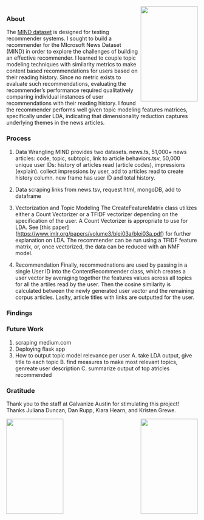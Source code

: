 <img align="right" width="150" height="250" src="https://github.com/sborodach/news-content-recommender/blob/main/img/content_based_filtering.png">

### About
The [MIND dataset](https://msnews.github.io/#about-mind) is designed for testing recommender systems. I sought to build a recommender for the MIcrosoft News Dataset (MIND) in order to explore the challenges of building an effective recommender. I learned to couple topic modeling techniques with similarity metrics to make content based recommendations for users based on their reading history. Since no metric exists to evaluate such recommendations, evaluating the recommender’s performance required qualitatively comparing individual instances of user recommendations with their reading history. I found the recommender performs well given topic modeling features matrices, specifically under LDA, indicating that dimensionality reduction captures underlying themes in the news articles.



### Process
1. Data Wrangling
  MIND provides two datasets. 
  news.ts, 51,000+ news articles: code, topic, subtopic, link to article
  behaviors.tsv, 50,000 unique user IDs: history of articles read (article codes), impressions (explain). collect impressions by user, add to articles read to create history column. new frame has user ID and total history.

2. Data scraping
  links from news.tsv, request html, mongoDB, add to dataframe
  
3. Vectorization and Topic Modeling
  The CreateFeatureMatrix class utilizes either a Count Vectorizer or a TFIDF vectorizer depending on the specification of the user. A Count Vectorizer is appropriate to use for LDA. See [this paper] (https://www.jmlr.org/papers/volume3/blei03a/blei03a.pdf) for further explanation on LDA. The recommender can be run using a TFIDF feature matrix, or, once vectorized, the data can be reduced with an NMF model.

4. Recommendation
  Finally, recommednations are used by passing in a single User ID into the ContentRecommender class, which creates a user vector by averaging together the features values across all topics for all the artiles read by the user. Then the cosine similarity is calculated between the newly generated user vector and the remaining corpus articles. Laslty, article titles with links are outputted for the user.

### Findings

### Future Work
1. scraping medium.com
2. Deploying flask app
3. How to output topic model relevance per user
  A. take LDA output, give title to each topic
  B. find measures to make most relevant topics, genreate user description
  C. summarize output of top atricles recommended

### Gratitude
Thank you to the staff at Galvanize Austin for stimulating this project! Thanks Juliana Duncan, Dan Rupp, Kiara Hearn, and Kristen Grewe.

<img align="center" width="150" height="250" src="https://github.com/sborodach/news-content-recommender/blob/main/img/MIND_logo.png">
<img align="right" width="150" height="250" src="https://github.com/sborodach/news-content-recommender/blob/main/img/MIND_logo.png">
